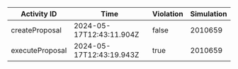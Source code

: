 | Activity ID | Time | Violation | Simulation |
| --- | --- | --- | --- |
| createProposal | 2024-05-17T12:43:11.904Z | false | 2010659 |
| executeProposal | 2024-05-17T12:43:19.943Z | true | 2010659 |